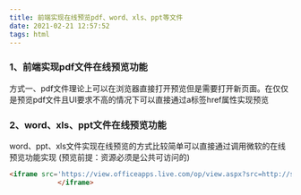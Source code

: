 ```yaml
---
title: 前端实现在线预览pdf、word、xls、ppt等文件
date: 2021-02-21 12:57:52
tags: html
---
```




### 1、前端实现pdf文件在线预览功能

方式一、pdf文件理论上可以在浏览器直接打开预览但是需要打开新页面。在仅仅是预览pdf文件且UI要求不高的情况下可以直接通过a标签href属性实现预览



###  2、word、xls、ppt文件在线预览功能

word、ppt、xls文件实现在线预览的方式比较简单可以直接通过调用微软的在线预览功能实现 (预览前提：资源必须是公共可访问的)

```html
<iframe src='https://view.officeapps.live.com/op/view.aspx?src=http://storage.xuetangx.com/public_assets/xuetangx/PDF/1.xls' width='100%' height='100%' frameborder='1'>
            </iframe>
```